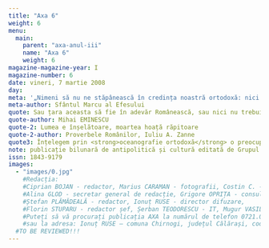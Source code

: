 ```yaml
---
title: "Axa 6"
weight: 6
menu:
  main:
    parent: "axa-anul-iii"
    name: "Axa 6"
    weight: 6
magazine-magazine-year: I
magazine-number: 6
date: vineri, 7 martie 2008
day:
meta: '„Nimeni să nu ne stăpânească în credința noastră ortodoxă: nici un împărat, nici un ierarh, nici un mincinos sinod, nici altcineva, ci numai Unul Dumnezeu, care atât prin El cât și prin ucenicii Săi ne-a fost dat nouă.”'
meta-author: Sfântul Marcu al Efesului
quote: Sau țara aceasta să fie în adevăr Românească, sau nici nu trebuie să fie.
quote-author: Mihai EMINESCU
quote-2: Lumea e înșelătoare, moartea hoață răpitoare
quote-2-author: Proverbele Românilor, Iuliu A. Zanne
quote3: Înțelegem prin <strong>oceanografie ortodoxă</strong> o preocupare permanentă, vitală pentru înțelegerea lumii înconjurătoare, de la aspectele ei cotidiene, prozaice și până la gesturile complexe, tainice, religioase; în același timp este o luare de poziție, o valorificare a lumii din perspectivă ortodoxă. Nu am anunțat-o ca pe o știință, nu temându-ne de rigoarea disciplinelor științifice, ci pentru că dorim ca <strong>oceanografia ortodoxă</strong> să fie un mod de a aprecia tot ce ne conține; pe de altă parte, o vedem ca pe o înlesnire a accesului la înțelesurile lumii românești – implicit, ortodoxe – nu ca la un fișier bibliografic ci ca la o părtășie la viață, ca un răspuns la permanenta provocare a transcendentului în imediat. Aceasta presupune existența apriorică a unui fel ortodox de a vedea lumea. Astfel, <strong>oceanografia ortodoxă</strong> înseamnă receptarea spiritului vremii prin folosirea unui anumit mod de interpretare și totodată încercarea de a construi un mod de interpretare.
note: publicație bilunară de antipolitică și cultură editată de Grupul de Acțiune Națională
issn: 1843-9179
images:
  - "images/0.jpg"
    #Redacția:
    #Ciprian BOJAN - redactor, Marius CARAMAN - fotografii, Costin C. - consultant, Eleodorus ENĂCHESCU - redactor,
    #Alina GLOD - secretar general de redacție, Grigore OPRIȚA - consultant, Dragoș NICU - redactor șef adjunct,
    #Ștefan PLĂMĂDEALĂ - redactor, Ionuț RUSE - director difuzare,
    #Florin STUPARU - redactor șef, Șerban TEODORESCU - IT, Mugur VASILIU - director.
    #Puteți să vă procurați publicația AXA la numărul de telefon 0721.094.447 – Ionuț RUSE
    #sau la adresa: Ionuț RUSE – comuna Chirnogi, județul Călărași, cod 917025
  #TO BE REVIEWED!!!
---
```

